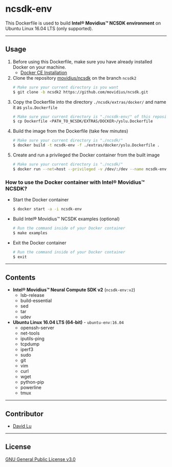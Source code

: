 # ncsdk-env

This Dockerfile is used to build **Intel® Movidius™ NCSDK environment** on Ubuntu Linux 16.04 LTS (only supported).

---
## Usage

1. Before using this Dockerfile, make sure you have already installed Docker on your machine.
    * [Docker CE Installation](https://docs.docker.com/install)
2. Clone the repository [movidius/ncsdk](https://github.com/movidius/ncsdk) on the branch `ncsdk2`
    ```bash
    # Make sure your current directory is you want
    $ git clone -b ncsdk2 https://github.com/movidius/ncsdk.git
    ```
3. Copy the Dockerfile into the directory `./ncsdk/extras/docker/` and name it as `yslu.Dockerfile`
    ```bash
    # Make sure your current directory is "./ncsdk-env/" of this repository
    $ cp Dockerfile <PATH_TO_NCSDK/EXTRAS/DOCKER>/yslu.Dockerfile
    ```
4. Build the image from the Dockerfile (take few minutes)
    ```bash
    # Make sure your current directory is "./ncsdk/"
    $ docker build -t ncsdk-env -f ./extras/docker/yslu.Dockerfile .
    ```
5. Create and run a privileged the Docker container from the built image
    ```bash
    # Make sure your current directory is "./ncsdk/"
    $ docker run --net=host --privileged -v /dev/:/dev --name ncsdk-env_c -i -t ncsdk-env /bin/bash
    ```

### How to use the Docker container with Intel® Movidius™ NCSDK?

* Start the Docker container
    ```bash
    $ docker start -a -i ncsdk-env
    ```
* Build Intel® Movidius™ NCSDK examples (optional)
    ```bash
    # Run the command inside of your Docker container
    $ make examples
    ```
* Exit the Docker container
    ```bash
    # Run the command inside of your Docker container
    $ exit
    ```

---
## Contents

* **Intel® Movidius™ Neural Compute SDK v2** (`ncsdk-env:v2`)
    * lsb-release
    * build-essential
    * sed
    * tar
    * udev
* **Ubuntu Linux 16.04 LTS (64-bit)** - `ubuntu-env:16.04`
    * openssh-server
    * net-tools
    * iputils-ping
    * tcpdump
    * iperf3
    * sudo
    * git
    * vim
    * curl
    * wget
    * python-pip
    * powerline
    * tmux

---
## Contributor

* [David Lu](https://github.com/yungshenglu)

---
## License

[GNU General Public License v3.0](../LICENSE)
